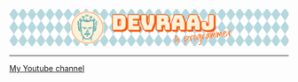 <img src="banner-2.png" alt="banner">
<hr>
<a href="https://www.youtube.com/channel/UCuLh35ktMeFkO2g5bVgskCA">My Youtube channel</a>

